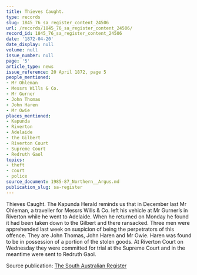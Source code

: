 ```yaml
---
title: Thieves Caught.
type: records
slug: 1845_76_sa_register_content_24506
url: /records/1845_76_sa_register_content_24506/
record_id: 1845_76_sa_register_content_24506
date: '1872-04-20'
date_display: null
volume: null
issue_number: null
page: '5'
article_type: news
issue_reference: 20 April 1872, page 5
people_mentioned:
- Mr Ohleman
- Messrs Wills & Co.
- Mr Gurner
- John Thomas
- John Haren
- Mr Owie
places_mentioned:
- Kapunda
- Riverton
- Adelaide
- the Gilbert
- Riverton Court
- Supreme Court
- Redruth Gaol
topics:
- theft
- court
- police
source_document: 1985-87_Northern__Argus.md
publication_slug: sa-register
---
```


Thieves Caught.  The Kapunda Herald reminds us that in December last Mr Ohleman, a traveller for Messrs Wills & Co. left his vehicle at Mr Gurner’s in Riverton while he went to Adelaide.  When he returned on Monday he found it had been taken down to the Gilbert and there ransacked.  Three men were apprehended last week on suspicion of being the perpetrators of this offence.  They are John Thomas, John Haren and Mr Owie.  Haren was found to be in possession of a portion of the stolen goods.  At Riverton Court on Wednesday they were committed for trial at the Supreme Court and in the meantime were sent to Redruth Gaol.

Source publication: [The South Australian Register](/publications/sa-register/)
